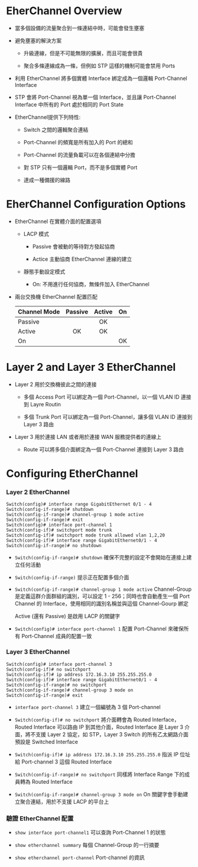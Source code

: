 # EherChannel Overview

+ 當多個設備的流量聚合到一條連結中時，可能會發生壅塞

+ 避免壅塞的解決方案

    + 升級連線，但是不可能無限的擴展，而且可能會很貴

    + 聚合多條連線成為一條，但例如 STP 這樣的機制可能會禁用 Ports

+ 利用 EtherChannel 將多個實體 Interface 綁定成為一個邏輯 Port-Channel Interface

+ STP 會將 Port-Channel 視為單一個 Interface，並且讓 Port-Channel Interface 中所有的 Port 處於相同的 Port State

+ EtherChannel提供下列特性:

    + Switch 之間的邏輯聚合連結

    + Port-Channel 的頻寬是所有加入的 Port 的總和

    + Port-Channel 的流量負載可以在各個連結中分擔

    + 對 STP 只有一個邏輯 Port，而不是多個實體 Port

    + 達成一種備援的線路

# EherChannel Configuration Options

+ EtherChannel 在實體介面的配置選項

    + LACP 模式

        + Passive 會被動的等待對方發起協商

        + Actice 主動協商 EtherChannel 連線的建立

    + 靜態手動設定模式

        + On: 不用進行任何協商，無條件加入 EtherChannel
    
+ 兩台交換機 EtherChannel 配置匹配

    |Channel Mode|Passive|Active|On|
    |---|:---:|:---:|:---:|
    |Passive||OK||
    |Active|OK|OK||
    |On|||OK|

# Layer 2 and Layer 3 EtherChannel

+ Layer 2 用於交換機彼此之間的連接

    + 多個 Access Port 可以綁定為一個 Port-Channel，以一個 VLAN ID 連接到 Layre Routin
    
    + 多個 Trunk Port 可以綁定為一個 Port-Channel，讓多個 VLAN ID 連接到 Layer 3 路由

+ Layer 3 用於連接 LAN 或者用於連接 WAN 服務提供者的連線上

    + Route 可以將多個介面綁定為一個 Port-Channel 連接到 Layer 3 路由

# Configuring EtherChannel

### Layer 2 EtherChannel

```
Switch(config)# interface range GigabitEthernet 0/1 - 4
Switch(config-if-range)# shutdown
Switch(config-if-range)# channel-group 1 mode active
Switch(config-if-range)# exit
Switch(config)# interface port-channel 1
Switch(config-if)# switchport mode trunk
Switch(config-if)# switchport mode trunk allowed vlan 1,2,20
Switch(config-if)# interface range GigabitEthernet0/1 - 4
Switch(config-if-range)# no shutdown
```

+ `Switch(config-if-range)# shutdown` 確保不完整的設定不會開始在連接上建立任何活動

+ `Switch(config-if-range)` 提示正在配置多個介面

+ `Switch(config-if-range)# channel-group 1 mode active` Channel-Group 是定義這群介面群組的識別，可以設定 1 - 256；同時也會自動產生一個 Port Channel 的 Interface，使用相同的識別名稱並與這個 Channel-Gourp 綁定

    Active (還有 Passive) 是啟用 LACP 的關鍵字

+ `Switch(config)# interface port-channel 1` 配置 Port-Channel 來確保所有 Port-Channel 成員的配置一致

### Layer 3 EtherChannel

```
Switch(config)# interface port-channel 3
Switch(config-if)# no switchport
Switch(config-if)# ip address 172.16.3.10 255.255.255.0
Switch(config-if)# interface range GigabitEthernet0/1 - 4
Switch(config-if-range)# no switchport
Switch(config-if-range)# channel-group 3 mode on
Switch(config-if-range)# exit
```

+ `interface port-channel 3` 建立一個編號為 3 個 Port-channel

+ `Switch(config-if)# no switchport` 將介面轉會為 Routed Interface，Routed Interface 可以路由 IP 到其他介面，Routed Interface 是 Layer 3 介面，將不支援 Layer 2 協定，如 STP，Layer 3 Switch 的所有乙太網路介面預設是 Switched Interface

+ `Switch(config-if)# ip address 172.16.3.10 255.255.255.0` 指派 IP 位址給 Port-channel 3 這個 Routed Interface

+ `Switch(config-if-range)# no switchport` 同樣將 Interface Range 下的成員轉為 Routed Interface

+ `Switch(config-if-range)# channel-group 3 mode on` On 關鍵字會手動建立聚合連結，用於不支援 LACP 的平台上

### 驗證 EtherChannel 配置

+ `show interface port-channel1` 可以查詢 Port-Channel 1 的狀態

+ `show etherchannel summary` 每個 Channel-Group 的一行摘要

+ `show etherchannel port-channel` Port-channel 的資訊
